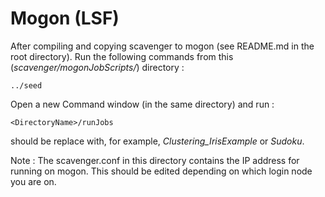 Mogon (LSF)
==========

After compiling and copying scavenger to mogon (see README.md in the root directory). Run the following commands from this (*scavenger/mogonJobScripts/*) directory :

```    
../seed
```

Open a new Command window (in the same directory) and run :

```
<DirectoryName>/runJobs
```

<DirectoryName> should be replace with, for example, *Clustering_IrisExample* or *Sudoku*.

Note : The scavenger.conf in this directory contains the IP address for running on mogon. This should be edited depending on which login node you are on.
